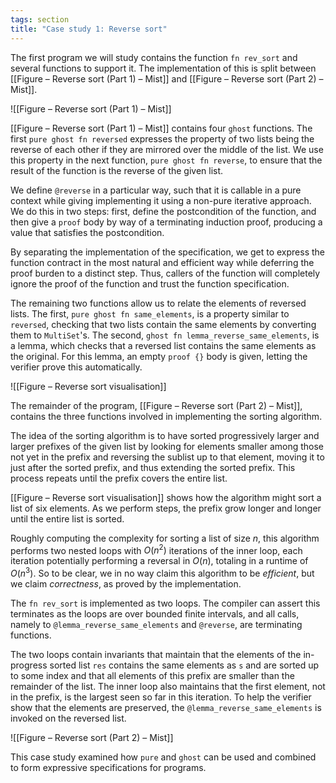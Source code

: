 ```yaml
---
tags: section
title: "Case study 1: Reverse sort"
---
```


The first program we will study contains the function `fn rev_sort` and several functions to support it. The implementation of this is split between [[Figure – Reverse sort (Part 1) – Mist]] and [[Figure – Reverse sort (Part 2) – Mist]].

![[Figure – Reverse sort (Part 1) – Mist]]

[[Figure – Reverse sort (Part 1) – Mist]] contains four `ghost` functions. The first `pure ghost fn reversed` expresses the property of two lists being the reverse of each other if they are mirrored over the middle of the list. We use this property in the next function, `pure ghost fn reverse`, to ensure that the result of the function is the reverse of the given list.

We define `@reverse` in a particular way, such that it is callable in a pure context while giving implementing it using a non-pure iterative approach. We do this in two steps: first, define the postcondition of the function, and then give a `proof` body by way of a terminating induction proof, producing a value that satisfies the postcondition.

By separating the implementation of the specification, we get to express the function contract in the most natural and efficient way while deferring the proof burden to a distinct step. Thus, callers of the function will completely ignore the proof of the function and trust the function specification.

The remaining two functions allow us to relate the elements of reversed lists. The first, `pure ghost fn same_elements`, is a property similar to `reversed`, checking that two lists contain the same elements by converting them to `MultiSet`'s. The second, `ghost fn lemma_reverse_same_elements`, is a lemma, which checks that a reversed list contains the same elements as the original. For this lemma, an empty `proof {}` body is given, letting the verifier prove this automatically.

![[Figure – Reverse sort visualisation]]

The remainder of the program, [[Figure – Reverse sort (Part 2) – Mist]], contains the three functions involved in implementing the sorting algorithm.

The idea of the sorting algorithm is to have sorted progressively larger and larger prefixes of the given list by looking for elements smaller among those not yet in the prefix and reversing the sublist up to that element, moving it to just after the sorted prefix, and thus extending the sorted prefix. This process repeats until the prefix covers the entire list.

[[Figure – Reverse sort visualisation]] shows how the algorithm might sort a list of six elements. As we perform steps, the prefix grow longer and longer until the entire list is sorted.

Roughly computing the complexity for sorting a list of size $n$, this algorithm performs two nested loops with $O(n^2)$ iterations of the inner loop, each iteration potentially performing a reversal in $O(n)$, totaling in a runtime of $O(n^3)$. So to be clear, we in no way claim this algorithm to be _efficient_, but we claim _correctness_, as proved by the implementation.

The `fn rev_sort` is implemented as two loops. The compiler can assert this terminates as the loops are over bounded finite intervals, and all calls, namely to `@lemma_reverse_same_elements` and `@reverse`, are terminating functions.

The two loops contain invariants that maintain that the elements of the in-progress sorted list `res` contains the same elements as `s` and are sorted up to some index and that all elements of this prefix are smaller than the remainder of the list. The inner loop also maintains that the first element, not in the prefix, is the largest seen so far in this iteration. To help the verifier show that the elements are preserved, the `@lemma_reverse_same_elements` is invoked on the reversed list.

![[Figure – Reverse sort (Part 2) – Mist]]

This case study examined how `pure` and `ghost` can be used and combined to form expressive specifications for programs.